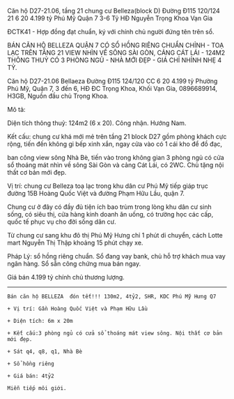 Căn hộ D27-21.06, tầng 21 chung cư Belleza(block D) Đường Đ115 120/124 21 6 20 4.199 tỷ Phú Mỹ Quận 7 3-6 Tỷ HĐ Nguyễn Trọng Khoa Vạn Gia 

ĐCTK41 - Hợp đồng đạt chuẩn, ký với chính chủ người đứng tên trên sổ.

BÁN CĂN HỘ BELLEZA QUẬN 7 CÓ SỔ HỒNG RIÊNG CHUẨN CHỈNH - TOẠ LẠC TRÊN TẦNG 21 VIEW NHÌN VỀ SÔNG SÀI GÒN, CẢNG CÁT LÁI - 124M2 THÔNG THUỶ CÓ 3 PHÒNG NGỦ - NHÀ MỚI ĐẸP - GIÁ CHỈ NHỈNH NHẸ 4 TỶ.

Căn hộ D27-21.06 Bellaeza Đường Đ115 124/120 CC 6 20 4.199 tỷ Phường Phú Mỹ, Quận 7, 3 đến 6, HĐ ĐC Trọng Khoa, Khối Vạn Gia, 0896689914, H3GB, Nguồn đầu chủ Trọng Khoa.

Mô tả:

Diện tích thông thuỷ: 124m2 (6 x 20). Công nhận. Hướng Nam.

Kết cấu: chung cư khá mới mẻ trên tầng 21 block D27 gồm phòng khách cực rộng, tiến đến không gi bếp xinh xắn, ngay cửa vào có 1 cái kho để đồ đạc, 

ban công view sông Nhà Bè, tiến vào trong không gian 3 phòng ngủ có cửa sổ thoáng mát nhìn về sông Sài Gòn và cảng Cát Lái, có 2WC. Chủ tặng nội thất cơ bản mới đẹp. 

Vị trí: chung cư Belleza toạ lạc trong khu dân cư Phú Mỹ tiếp giáp trục đường 15B Hoàng Quốc Việt và đường Phạm Hữu Lầu, quận 7. 

Chung cư ở đây có đầy đủ tiện ích bao trùm trong lòng khu dân cư sinh sống, có siêu thị, cửa hàng kinh doanh ăn uống, có trường học các cấp, quốc tế phục vụ cho đời sống dân cư. 

Từ chung cư sang khu đô thị Phú Mỹ Hưng chỉ 1 phút di chuyển, cách Lotte mart Nguyễn Thị Thập khoảng 15 phút chạy xe.

Pháp Lý: sổ hồng riêng chuẩn. Sổ đang vay bank, chủ hỗ trợ khách mua vay ngân hàng. Sổ sẵn công chứng mua bán ngay. 

Giá bán 4.199 tỷ chính chủ thương lượng.

*****************************************************************************

```
Bán căn hộ BELLEZA  đón tết!!! 130m2, 4tỷ2, SHR, KDC Phú Mỹ Hưng Q7
```

```
+ Vị trí: Gần Hoàng Quốc Việt và Phạm Hữu Lầu

+ Diện tích: 6m x 20m 

+ Kết cấu:3 phòng ngủ có cửa sổ thoáng mát view sông. Nội thất cơ bản mới đẹp. 

+ Sát q4, q8, q1, Nhà Bè

+ Sổ hồng riêng

+ Giá bán: 4tỷ2

Miễn tiếp môi giới.
```